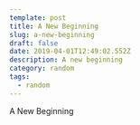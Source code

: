 ```yaml
---
template: post
title: A New Beginning
slug: a-new-beginning
draft: false
date: 2019-04-01T12:49:02.552Z
description: A new beginning
category: random
tags:
  - random
---
```

A New Beginning
